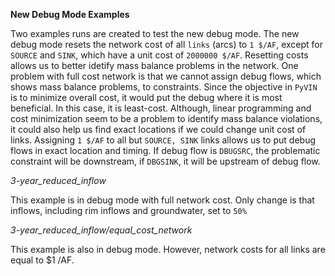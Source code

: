 **New Debug Mode Examples**

Two examples runs are created to test the new debug mode. The new debug mode resets the network cost of all `links` (arcs) to `1 $/AF`, except for `SOURCE` and `SINK`, which have a unit cost of `2000000 $/AF`. Resetting costs allows us to better idetify mass balance problems in the network. One problem with full cost network is that we cannot assign debug flows, which shows mass balance problems, to constraints. Since the objective in `PyVIN` is to minimize overall cost, it would put the debug where it is most beneficial. In this case, it is least-cost. Although, linear programming and cost minimization seem to be a problem to identify mass balance violations, it could also help us find exact locations if we could change unit cost of links. Assigning `1 $/AF` to all but `SOURCE, SINK` links allows us to put debug flows in exact location and timing. If debug flow is `DBUGSRC`, the problematic constraint will be downstream, if `DBGSINK`, it will be upstream of debug flow.

*3-year_reduced_inflow*

This example is in debug mode with full network cost. Only change is that inflows, including rim inflows and groundwater, set to `50%`

*3-year_reduced_inflow/equal_cost_network*

This example is also in debug mode. However, network costs for all links are equal to $1 /AF.  
